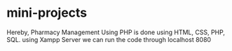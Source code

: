 # mini-projects
Hereby, Pharmacy Management Using PHP is done using HTML, CSS, PHP, SQL.
using Xampp Server we can run the code through localhost 8080
